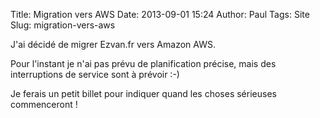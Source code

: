 Title: Migration vers AWS
Date: 2013-09-01 15:24
Author: Paul
Tags: Site
Slug: migration-vers-aws

J'ai décidé de migrer Ezvan.fr vers Amazon AWS.

Pour l'instant je n'ai pas prévu de planification précise, mais des
interruptions de service sont à prévoir :-)

Je ferais un petit billet pour indiquer quand les choses sérieuses
commenceront !


